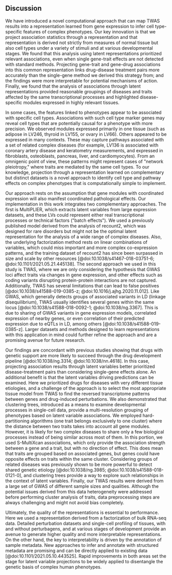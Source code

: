 ## Discussion

We have introduced a novel computational approach that can map TWAS results into a representation learned from gene expression to infer cell type-specific features of complex phenotypes.
Our key innovation is that we project association statistics through a representation and that representation is derived not strictly from measures of normal tissue but also cell types under a variety of stimuli and at various developmental stages.
We found that this analysis using latent representations prioritized relevant associations, even when single gene-trait effects are not detected with standard methods.
Projecting gene-trait and gene-drug associations into this common representation links drug-disease treatment pairs more accurately than the single-gene method we derived this strategy from; and the findings were more interpretable for potential mechanisms of action.
Finally, we found that the analysis of associations through latent representations provided reasonable groupings of diseases and traits affected by the same transcriptional processes and highlighted disease-specific modules expressed in highly relevant tissues.


In some cases, the features linked to phenotypes appear to be associated with specific cell types.
Associations with such cell type marker genes may reveal cell types that are potentially causal for a phenotype with more precision.
We observed modules expressed primarily in one tissue (such as adipose in LV246, thyroid in LV155, or ovary in LV66).
Others appeared to be expressed in many contexts.
These may capture pathways associated with a set of related complex diseases (for example, LV136 is associated with coronary artery disease and keratometry measurements, and expressed in fibroblasts, osteoblasts, pancreas, liver, and cardiomyocytes).
From an omnigenic point of view, these patterns might represent cases of "network pleiotropy," where traits are mediated by the same cell types.
To our knowledge, projection through a representation learned on complementary but distinct datasets is a novel approach to identify cell type and pathway effects on complex phenotypes that is computationally simple to implement.


Our approach rests on the assumption that gene modules with coordinated expression will also manifest coordinated pathological effects.
Our implementation in this work integrates two complementary approaches.
The first is MultiPLIER, which extracts latent variables from large expression datasets, and these LVs could represent either real transcriptional processes or technical factors ("batch effects").
We used a previously published model derived from the analysis of recount2, which was designed for rare disorders but might not be the optimal latent representation for the analysis of a wide range of complex diseases.
Also, the underlying factorization method rests on linear combinations of variables, which could miss important and more complex co-expression patterns, and the training dataset of recount2 has since been surpassed in size and scale by other resources [@doi:10.1038/s41467-018-03751-6; @doi:10.1101/2021.05.21.445138].
The second approach we used in this study is TWAS, where we are only considering the hypothesis that GWAS loci affect traits via changes in gene expression, and other effects such as coding variants disrupting protein-protein interactions are not captured.
Additionally, TWAS has several limitations that can lead to false positives [@doi:10.1038/s41588-019-0385-z; @doi:10.1016/j.ajhg.2020.11.012].
Like GWAS, which generally detects groups of associated variants in LD (linkage disequilibrium), TWAS usually identifies several genes within the same locus [@doi:10.1038/s41588-018-0092-1; @doi:10.1038/ng.3367].
This is due to sharing of GWAS variants in gene expression models, correlated expression of nearby genes, or even correlation of their predicted expression due to eQTLs in LD, among others [@doi:10.1038/s41588-019-0385-z].
Larger datasets and methods designed to learn representations with this application in mind could further refine the approach and are a promising avenue for future research.


Our findings are concordant with previous studies showing that drugs with genetic support are more likely to succeed through the drug development pipeline [@doi:10.1038/ng.3314; @doi:10.1038/nn.4618].
In this case, projecting association results through latent variables better prioritized disease-treatment pairs than considering single-gene effects alone.
An additional benefit is that the latent variables driving predictions can be examined.
Here we prioritized drugs for diseases with very different tissue etiologies, and a challenge of the approach is to select the most appropriate tissue model from TWAS to find the reversed transcriptome patterns between genes and drug-induced perturbations.
We also demonstrated that clustering trees, introduced as a means to examine developmental processes in single-cell data, provide a multi-resolution grouping of phenotypes based on latent variable associations.
We employed hard-partitioning algorithms (one trait belongs exclusively to one cluster) where the distance between two traits takes into account all gene modules.
However, it is likely for two complex diseases to share only a few biological processes instead of being similar across most of them.
In this portion, we used S-MultiXcan associations, which only provide the association strength between a gene and a trait, but with no direction of effect.
This does mean that traits are grouped based on associated genes, but genes could have opposite effects on traits within the same cluster.
Considering groups of related diseases was previously shown to be more powerful to detect shared genetic etiology [@doi:10.1038/ng.3985; @doi:10.1038/s41588-018-0121-0], and clustering trees provide a way to explore such relationships in the context of latent variables.
Finally, our TWAS results were derived from a large set of GWAS of different sample sizes and qualities.
Although the potential issues derived from this data heterogeneity were addressed before performing cluster analysis of traits, data preprocessing steps are always challenging and might not avoid bias completely.


Ultimately, the quality of the representations is essential to performance.
Here we used a representation derived from a factorization of bulk RNA-seq data.
Detailed perturbation datasets and single-cell profiling of tissues, with and without perturbagens, and at various stages of development provide an avenue to generate higher quality and more interpretable representations.
On the other hand, the key to interpretability is driven by the annotation of sample metadata.
New approaches to infer and annotate with structured metadata are promising and can be directly applied to existing data [@doi:10.1101/2021.05.10.443525].
Rapid improvements in both areas set the stage for latent variable projections to be widely applied to disentangle the genetic basis of complex human phenotypes.
